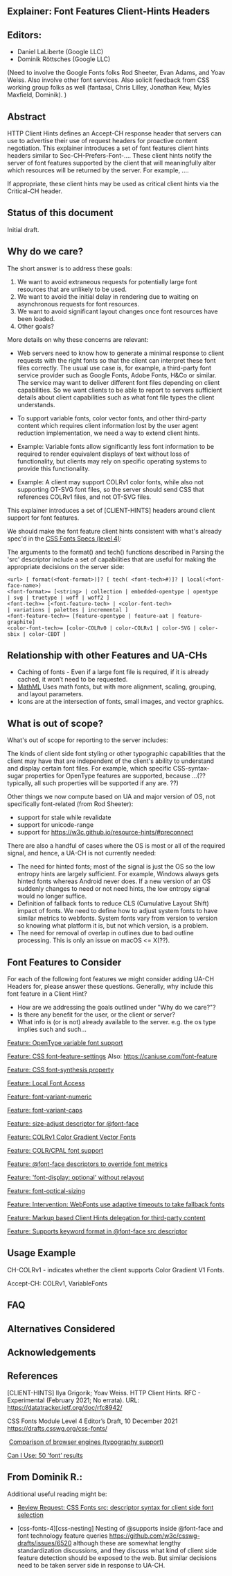 Explainer: Font Features Client-Hints Headers
---


Editors:
---
* Daniel LaLiberte (Google LLC)
* Dominik Röttsches (Google LLC)

(Need to involve the Google Fonts folks Rod Sheeter, Evan Adams, and Yoav Weiss. Also involve other font services.  Also solicit feedback from CSS working group folks as well (fantasai, Chris Lilley, Jonathan Kew, Myles Maxfield, Dominik). )

Abstract
---

HTTP Client Hints defines an Accept-CH response header that servers can use to advertise their use of request headers for proactive content negotiation. This explainer introduces a set of font features client hints headers similar to Sec-CH-Prefers-Font-.... These client hints notify the server of font features supported by the client that will meaningfully alter which resources will be returned by the server.  For example, .... 

If appropriate, these client hints may be used as critical client hints via the Critical-CH header.

Status of this document
----

Initial draft.

Why do we care?
---

The short answer is to address these goals:

1. We want to avoid extraneous requests for potentially large font resources that are unlikely to be used.
2. We want to avoid the initial delay in rendering due to waiting on asynchronous requests for font resources.
3. We want to avoid significant layout changes once font resources have been loaded.
4. Other goals?

More details on why these concerns are relevant:

* Web servers need to know how to generate a minimal response to client requests with the right fonts so that the client can interpret these font files correctly. The usual use case is, for example, a third-party font service provider such as Google Fonts, Adobe Fonts, H&Co or similar. The service may want to deliver different font files depending on client capabilities. So we want clients to be able to report to servers sufficient details about client capabilities such as what font file types the client understands. 

* To support variable fonts, color vector fonts, and other third-party content which requires client information lost by the user agent reduction implementation, we need a way to extend client hints. 
 
* Example: Variable fonts allow significantly less font information to be required to render equivalent displays of text without loss of functionality, but clients may rely on specific operating systems to provide this functionality.

* Example: A client may support COLRv1 color fonts, while also not supporting OT-SVG font files, so the server should send CSS that references COLRv1 files, and not OT-SVG files.

This explainer introduces a set of [CLIENT-HINTS] headers around client support for font features.

We should make the font feature client hints consistent with what's already spec'd in the [CSS Fonts Specs (level 4)](https://drafts.csswg.org/css-fonts-4/#font-face-src-parsing): 

The arguments to the format() and tech() functions described in Parsing the 'src' descriptor include a set of capabilities that are useful for making the appropriate decisions on the server side:

```
<url> [ format(<font-format>)]? [ tech( <font-tech>#)]? | local(<font-face-name>)
<font-format>= [<string> | collection | embedded-opentype | opentype
| svg | truetype | woff | woff2 ]
<font-tech>= [<font-feature-tech> | <color-font-tech>
| variations | palettes | incremental ]
<font-feature-tech>= [feature-opentype | feature-aat | feature-graphite]
<color-font-tech>= [color-COLRv0 | color-COLRv1 | color-SVG | color-sbix | color-CBDT ]
```

Relationship with other Features and UA-CHs
---

* Caching of fonts - Even if a large font file is required, if it is already cached, it won’t need to be requested.
* [MathML](https://chromestatus.com/features/5240822173794304)
Uses math fonts, but with more alignment, scaling, grouping, and layout parameters.
* Icons are at the intersection of fonts, small images, and vector graphics.

What is out of scope?
---

What's out of scope for reporting to the server includes: 

The kinds of client side font styling or other typographic capabilities that the client may have that are independent of the client's ability to understand and display certain font files.  For example, which specific CSS-syntax-sugar properties for OpenType features are supported, because …(?? typically, all such properties will be supported if any are. ??)

Other things we now compute based on UA and major version of OS, not specifically font-related (from Rod Sheeter):
- support for stale while revalidate
- support for unicode-range
- support for https://w3c.github.io/resource-hints/#preconnect

There are also a handful of cases where the OS is most or all of the required signal, and hence, a UA-CH is not currently needed:

* The need for hinted fonts; most of the signal is just the OS so the low entropy hints are largely sufficient. For example, Windows always gets hinted fonts whereas Android never does. If a new version of an OS suddenly changes to need or not need hints, the low entropy signal would no longer suffice.
* Definition of fallback fonts to reduce CLS (Cumulative Layout Shift) impact of fonts.  We need to define how to adjust system fonts to have similar metrics to webfonts. System fonts vary from version to version so knowing what platform it is, but not which version, is a problem.
* The need for removal of overlap in outlines due to bad outline processing.  This is only an issue on macOS <= X(??).

Font Features to Consider
---

For each of the following font features we might consider adding UA-CH Headers for, please answer these questions.  Generally, why include this font feature in a Client Hint?

* How are we addressing the goals outlined under "Why do we care?"?
* Is there any benefit for the user, or the client or server?
* What info is (or is not) already available to the server. e.g. the os type implies such and such…


[Feature: OpenType variable font support](https://chromestatus.com/feature/4708676673732608)

[Feature: CSS font-feature-settings](https://chromestatus.com/feature/5831574356492288) Also: https://caniuse.com/font-feature

[Feature: CSS font-synthesis property](https://chromestatus.com/feature/5640605355999232)

[Feature: Local Font Access](https://chromestatus.com/feature/6234451761692672)

[Feature: font-variant-numeric](https://chromestatus.com/feature/5716551491649536)

[Feature: font-variant-caps](https://chromestatus.com/feature/5764191470223360)

[Feature: size-adjust descriptor for @font-face](https://chromestatus.com/feature/5662073285509120)

[Feature: COLRv1 Color Gradient Vector Fonts](https://chromestatus.com/feature/5638148514119680)

[Feature: COLR/CPAL font support](https://chromestatus.com/feature/5897235770376192)

[Feature: @font-face descriptors to override font metrics](https://chromestatus.com/feature/5651198621253632)

[Feature: 'font-display: optional' without relayout](https://chromestatus.com/feature/6386634616471552)

[Feature: font-optical-sizing](https://chromestatus.com/feature/5685958032752640)

[Feature: Intervention: WebFonts use adaptive timeouts to take fallback fonts](https://chromestatus.com/feature/5636954674692096)

[Feature: Markup based Client Hints delegation for third-party content](https://chromestatus.com/feature/5684289032159232)

[Feature: Supports keyword format in @font-face src descriptor](https://chromestatus.com/features/6214741698543616)

Usage Example
---

CH-COLRv1 - indicates whether the client supports Color Gradient V1 Fonts.

Accept-CH: COLRv1, VariableFonts


FAQ
---

Alternatives Considered
---

Acknowledgements
---

References
---
[CLIENT-HINTS]
Ilya Grigorik; Yoav Weiss. HTTP Client Hints. RFC - Experimental (February 2021; No errata). URL: https://datatracker.ietf.org/doc/rfc8942/

CSS Fonts Module Level 4
Editor’s Draft, 10 December 2021
https://drafts.csswg.org/css-fonts/

​​
[Comparison of browser engines (typography support)](https://en.wikipedia.org/wiki/Comparison_of_browser_engines_(typography_support))

[Can I Use: 50 ‘font’ results](https://caniuse.com/?search=font)

From Dominik R.:
---

Additional useful reading might be:

* [Review Request: CSS Fonts src: descriptor syntax for client side font selection](https://github.com/w3ctag/design-reviews/issues/666)

* [css-fonts-4][css-nesting] Nesting of @supports inside @font-face and font technology feature queries  https://github.com/w3c/csswg-drafts/issues/6520 although these are somewhat lengthy standardization discussions, and they discuss what kind of client side feature detection should be exposed to the web. But similar decisions need to be taken server side in response to UA-CH.

